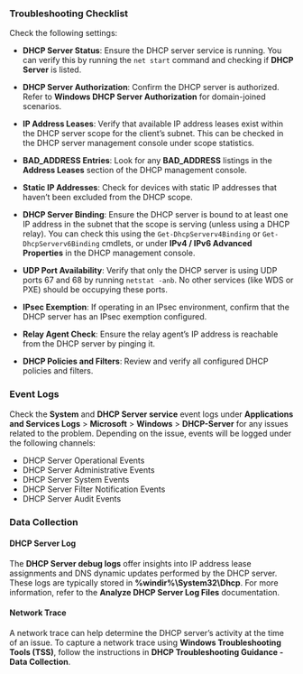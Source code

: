 ### Troubleshooting Checklist

Check the following settings:

- **DHCP Server Status**: Ensure the DHCP server service is running. You can verify this by running the `net start` command and checking if **DHCP Server** is listed.
  
- **DHCP Server Authorization**: Confirm the DHCP server is authorized. Refer to **Windows DHCP Server Authorization** for domain-joined scenarios.

- **IP Address Leases**: Verify that available IP address leases exist within the DHCP server scope for the client’s subnet. This can be checked in the DHCP server management console under scope statistics.

- **BAD_ADDRESS Entries**: Look for any **BAD_ADDRESS** listings in the **Address Leases** section of the DHCP management console.

- **Static IP Addresses**: Check for devices with static IP addresses that haven’t been excluded from the DHCP scope.

- **DHCP Server Binding**: Ensure the DHCP server is bound to at least one IP address in the subnet that the scope is serving (unless using a DHCP relay). You can check this using the `Get-DhcpServerv4Binding` or `Get-DhcpServerv6Binding` cmdlets, or under **IPv4 / IPv6 Advanced Properties** in the DHCP management console.

- **UDP Port Availability**: Verify that only the DHCP server is using UDP ports 67 and 68 by running `netstat -anb`. No other services (like WDS or PXE) should be occupying these ports.

- **IPsec Exemption**: If operating in an IPsec environment, confirm that the DHCP server has an IPsec exemption configured.

- **Relay Agent Check**: Ensure the relay agent’s IP address is reachable from the DHCP server by pinging it.

- **DHCP Policies and Filters**: Review and verify all configured DHCP policies and filters.

### Event Logs

Check the **System** and **DHCP Server service** event logs under **Applications and Services Logs** > **Microsoft** > **Windows** > **DHCP-Server** for any issues related to the problem. Depending on the issue, events will be logged under the following channels:

- DHCP Server Operational Events
- DHCP Server Administrative Events
- DHCP Server System Events
- DHCP Server Filter Notification Events
- DHCP Server Audit Events

### Data Collection

#### DHCP Server Log

The **DHCP Server debug logs** offer insights into IP address lease assignments and DNS dynamic updates performed by the DHCP server. These logs are typically stored in **%windir%\System32\Dhcp**. For more information, refer to the **Analyze DHCP Server Log Files** documentation.

#### Network Trace

A network trace can help determine the DHCP server’s activity at the time of an issue. To capture a network trace using **Windows Troubleshooting Tools (TSS)**, follow the instructions in **DHCP Troubleshooting Guidance - Data Collection**.

